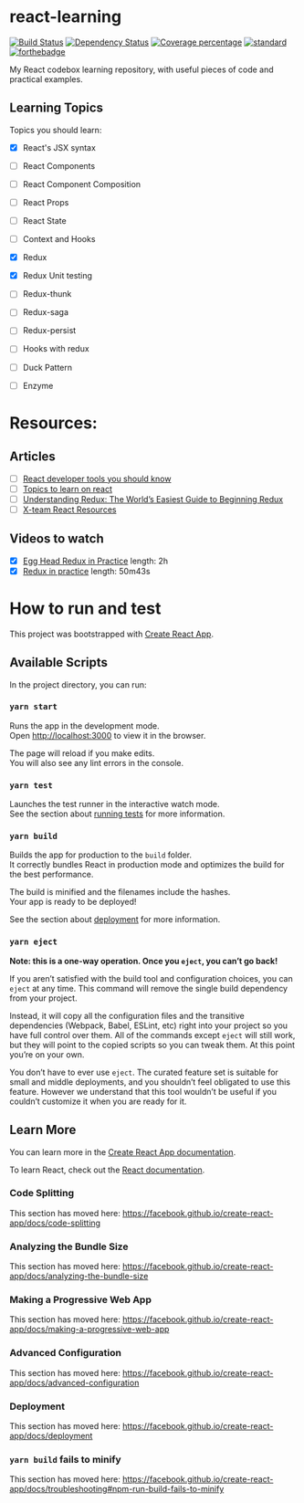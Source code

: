 # react-learning 

[![Build Status][travis-image]][travis-url] [![Dependency Status][daviddm-image]][daviddm-url] [![Coverage percentage][codecov-image]][codecov-url] [![standard][standard-image]][standard-url] [![forthebadge][60time-image]][60time-url]

My React codebox learning repository, with useful pieces of code and practical examples.

## Learning Topics

Topics you should learn: 
- [x] React's JSX syntax
- [ ] React Components
- [ ] React Component Composition
- [ ] React Props
- [ ] React State
- [ ] Context and Hooks
- [x] Redux
- [x] Redux Unit testing
- [ ] Redux-thunk
- [ ] Redux-saga
- [ ] Redux-persist
- [ ] Hooks with redux
- [ ] Duck Pattern
- [ ] Enzyme
  

# Resources:

## Articles

- [ ] [React developer tools you should know](https://hackernoon.com/the-react-developer-tools-you-should-know-in-2019-e681dc4f4332)
- [ ] [Topics to learn on react](https://www.robinwieruch.de/learn-react-js)
- [ ] [Understanding Redux: The World’s Easiest Guide to Beginning Redux](https://www.freecodecamp.org/news/understanding-redux-the-worlds-easiest-guide-to-beginning-redux-c695f45546f6/) 
- [ ] [X-team React Resources](https://x-team.com/react-resources/)

## Videos to watch

- [x] [Egg Head Redux in Practice](https://egghead.io/courses/getting-started-with-redux) length: 2h
- [x] [Redux in practice](https://www.youtube.com/watch?v=u99tNt3TZf8) length: 50m43s

# How to run and test

This project was bootstrapped with [Create React App](https://github.com/facebook/create-react-app).

## Available Scripts

In the project directory, you can run:

### `yarn start`

Runs the app in the development mode.<br />
Open [http://localhost:3000](http://localhost:3000) to view it in the browser.

The page will reload if you make edits.<br />
You will also see any lint errors in the console.

### `yarn test`

Launches the test runner in the interactive watch mode.<br />
See the section about [running tests](https://facebook.github.io/create-react-app/docs/running-tests) for more information.

### `yarn build`

Builds the app for production to the `build` folder.<br />
It correctly bundles React in production mode and optimizes the build for the best performance.

The build is minified and the filenames include the hashes.<br />
Your app is ready to be deployed!

See the section about [deployment](https://facebook.github.io/create-react-app/docs/deployment) for more information.

### `yarn eject`

**Note: this is a one-way operation. Once you `eject`, you can’t go back!**

If you aren’t satisfied with the build tool and configuration choices, you can `eject` at any time. This command will remove the single build dependency from your project.

Instead, it will copy all the configuration files and the transitive dependencies (Webpack, Babel, ESLint, etc) right into your project so you have full control over them. All of the commands except `eject` will still work, but they will point to the copied scripts so you can tweak them. At this point you’re on your own.

You don’t have to ever use `eject`. The curated feature set is suitable for small and middle deployments, and you shouldn’t feel obligated to use this feature. However we understand that this tool wouldn’t be useful if you couldn’t customize it when you are ready for it.

## Learn More

You can learn more in the [Create React App documentation](https://facebook.github.io/create-react-app/docs/getting-started).

To learn React, check out the [React documentation](https://reactjs.org/).

### Code Splitting

This section has moved here: https://facebook.github.io/create-react-app/docs/code-splitting

### Analyzing the Bundle Size

This section has moved here: https://facebook.github.io/create-react-app/docs/analyzing-the-bundle-size

### Making a Progressive Web App

This section has moved here: https://facebook.github.io/create-react-app/docs/making-a-progressive-web-app

### Advanced Configuration

This section has moved here: https://facebook.github.io/create-react-app/docs/advanced-configuration

### Deployment

This section has moved here: https://facebook.github.io/create-react-app/docs/deployment

### `yarn build` fails to minify

This section has moved here: https://facebook.github.io/create-react-app/docs/troubleshooting#npm-run-build-fails-to-minify

[travis-image]: https://img.shields.io/travis/pauloluan/react-learning/master.svg?style=for-the-badge
[travis-url]: https://travis-ci.com/pauloluan/react-learning
[daviddm-image]: https://img.shields.io/david/pauloluan/react-learning.svg?style=for-the-badge
[daviddm-url]: https://david-dm.org/pauloluan/react-learning
[codecov-image]: https://img.shields.io/codecov/c/github/pauloluan/react-learning/master.svg?style=for-the-badge
[codecov-url]: https://codecov.io/github/pauloluan/react-learning?branch=master
[standard-image]: https://img.shields.io/badge/code%20style-standard-brightgreen.svg?style=for-the-badge
[standard-url]: http://npm.im/standard
[60time-image]: https://forthebadge.com/images/badges/60-percent-of-the-time-works-every-time.svg
[60time-url]: https://forthebadge.com